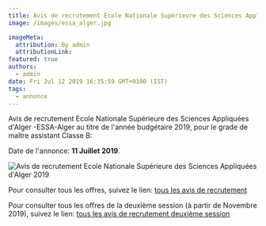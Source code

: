 ```yaml
---
title: Avis de recrutement Ecole Nationale Supérieure des Sciences Appliquées d'Alger
image: /images/essa_alger.jpg

imageMeta:
  attribution: By admin
  attributionLink:
featured: true
authors:
  - admin
date: Fri Jul 12 2019 16:35:59 GMT+0100 (IST)
tags:
  - annonce
---
```


Avis de recrutement Ecole Nationale Supérieure des Sciences Appliquées d'Alger -ESSA-Alger au titre de l'année budgétaire 2019, pour le grade de maître assistant Classe B:

Date de l'annonce: **11 Juillet 2019**.

![Avis de recrutement Ecole Nationale Supérieure des Sciences Appliquées d'Alger 2019](/images/avis_de_recrutement_ecole_superieur_des_sciences_appliquees_alger.jpg)

Pour consulter tous les offres, suivez le lien: [tous les avis de recrutement](/tous_les_avis_de_recrutement_annee_budgetaire_2019/)

Pour consulter tous les offres de la deuxième session (à partir de Novembre 2019), suivez le lien: [tous les avis de recrutement deuxième session](/tous-les-avis-de-recrutement-mitre-assistant-classe-b-au-titre-de-l-annee-2019-deuxieme-session/)
